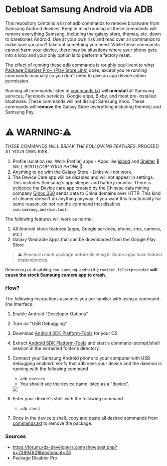 # Debloat Samsung Android via ADB

This repository contains a list of adb commands to remove bloatware from Samsung Android devices. Keep in mind running all these commands will remove everything Samsung, including the galaxy store, themes, etc. down to barebones Android. Use at your own risk and read over all commands to make sure you don't take out something you need. While these commands cannot harm your device, there may be situations where your phone gets into a loop and your only option is to perform a factory reset.

The effect of running these adb commands is roughly equilivent to what [Package Disabler Pro+ (Play Store Link)](https://play.google.com/store/apps/details?id=com.elmklmsamsung.batteryaddon&hl=en_US) does, except you're running commands manually so you don't need to give an app device admin permission.

Running all commands listed in [commands.txt](./commands.txt) will **uninstall** all Samsung services, Facebook services, Google apps, Bixby, and most pre-installed bloatware.
These commands will not disrupt Samsung Knox. These commands will **remove** the Galaxy Store (everything including themes) and Samsung Pay.

# ⚠️ WARNING:⚠️
THESE COMMANDS *WILL BREAK THE FOLLOWING FEATURES*. PROCEED AT YOUR OWN RISK.
1. Profile Isolation (ex. Work Profile) apps - Apps like [Island](https://play.google.com/store/apps/details?id=com.oasisfeng.island&hl=en_US) and [Shelter](https://play.google.com/store/apps/details?id=net.typeblog.shelter&hl=en_US) 🚨 *WILL BOOTLOOP YOUR PHONE* 🚨
2. Anything to do with the Galaxy Store - Links will not work.
3. The Device Care app will be disabled and will not appear in settings. This includes Samsung's app sleeper and battery monitor. There is [evidence](https://www.virustotal.com/gui/file/048ead2be8d18bbe2b05651380069b3740dd05703e9bd66630da986026518398/details) the Device care app created by the Chinese data mining company [Qihoo 360](https://en.wikipedia.org/wiki/Qihoo_360) sends data to China domains over HTTP. This kind of cleaner doesn't do anything anyway. If you want this functionality for some reason, do not run the command that disables `com.samsung.android.lool`.

The following features will work as normal.
1. All Android stock features (apps, Google services, phone, sms, camera, etc.)
2. Galaxy Wearable Apps that can be downloaded from the Google Play Store

> ⚠️ Research each package before deleting it. Some apps have hidden dependencies.

Removing or disabling `com.samsung.android.provider.filterprovider` **will cause the stock Samsung camera app to crash**.



### How?
The following instructions assumes you are familiar with using a command-line interface.
1. Enable Android "Developer Options"
2. Turn on "USB Debugging"
3. Download [Android SDK Platform-Tools](https://developer.android.com/studio/releases/platform-tools) for your OS.
4. Extract [Android SDK Platform-Tools](https://developer.android.com/studio/releases/platform-tools) and start a command-prompt/shell session in the extracted folder's directory.
5. Connect your Samsung Android phone to your computer with USB debugging enabled. Verify that adb sees your device and the daemon is running with the following command
    - `adb devices`
    - You should see the device name listed as a "device".
    
    
    <img src="./img/adb_devices.PNG"/>

6. Enter your device's shell with the following command
    - `adb shell`
7. Once in the device's shell, copy and paste all desired commands from [commands.txt](./commands.txt) to remove the package. 

### Sources
- https://forum.xda-developers.com/showpost.php?p=73894621&postcount=23
- Package Disabler Pro
